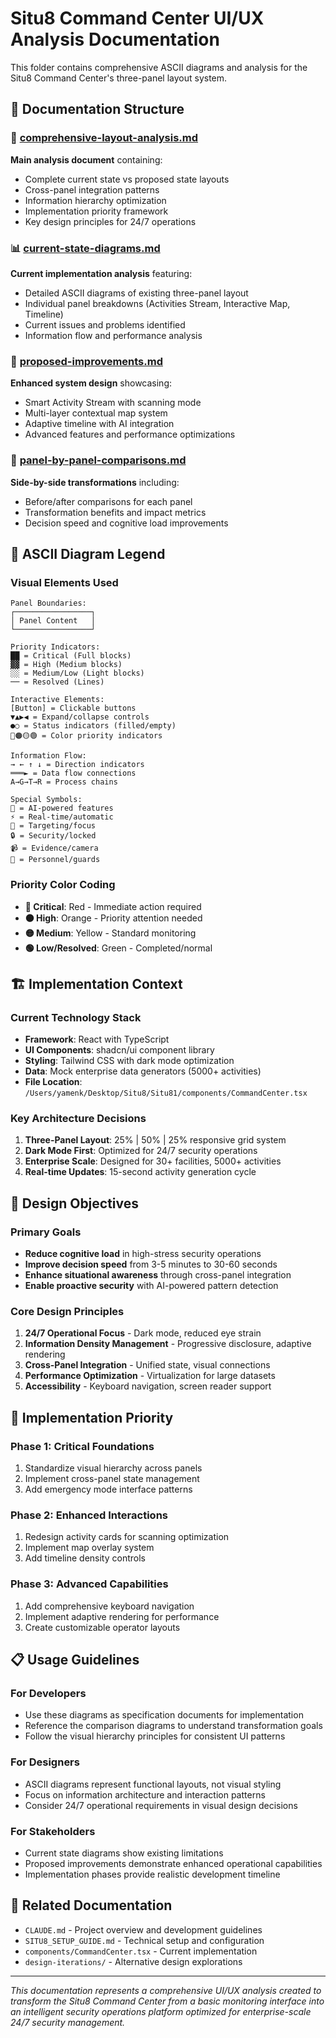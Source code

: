 # Situ8 Command Center UI/UX Analysis Documentation

This folder contains comprehensive ASCII diagrams and analysis for the Situ8 Command Center's three-panel layout system.

## 📁 Documentation Structure

### 🎯 [comprehensive-layout-analysis.md](./comprehensive-layout-analysis.md)
**Main analysis document** containing:
- Complete current state vs proposed state layouts
- Cross-panel integration patterns  
- Information hierarchy optimization
- Implementation priority framework
- Key design principles for 24/7 operations

### 📊 [current-state-diagrams.md](./current-state-diagrams.md) 
**Current implementation analysis** featuring:
- Detailed ASCII diagrams of existing three-panel layout
- Individual panel breakdowns (Activities Stream, Interactive Map, Timeline)
- Current issues and problems identified
- Information flow and performance analysis

### 🚀 [proposed-improvements.md](./proposed-improvements.md)
**Enhanced system design** showcasing:
- Smart Activity Stream with scanning mode
- Multi-layer contextual map system  
- Adaptive timeline with AI integration
- Advanced features and performance optimizations

### 🔄 [panel-by-panel-comparisons.md](./panel-by-panel-comparisons.md)
**Side-by-side transformations** including:
- Before/after comparisons for each panel
- Transformation benefits and impact metrics
- Decision speed and cognitive load improvements

## 🎨 ASCII Diagram Legend

### Visual Elements Used
```
Panel Boundaries:
┌─────────────────┐
│ Panel Content   │
└─────────────────┘

Priority Indicators:
██ = Critical (Full blocks)
▓▓ = High (Medium blocks) 
░░ = Medium/Low (Light blocks)
── = Resolved (Lines)

Interactive Elements:
[Button] = Clickable buttons
▼▲▶◀ = Expand/collapse controls
●○ = Status indicators (filled/empty)
🔴🟠🟡🟢 = Color priority indicators

Information Flow:
→ ← ↑ ↓ = Direction indicators
═══► = Data flow connections
A→G→T→R = Process chains

Special Symbols:
🤖 = AI-powered features
⚡ = Real-time/automatic
🎯 = Targeting/focus
🔒 = Security/locked
📹 = Evidence/camera
👥 = Personnel/guards
```

### Priority Color Coding
- **🔴 Critical**: Red - Immediate action required
- **🟠 High**: Orange - Priority attention needed  
- **🟡 Medium**: Yellow - Standard monitoring
- **🟢 Low/Resolved**: Green - Completed/normal

## 🏗️ Implementation Context

### Current Technology Stack
- **Framework**: React with TypeScript
- **UI Components**: shadcn/ui component library
- **Styling**: Tailwind CSS with dark mode optimization
- **Data**: Mock enterprise data generators (5000+ activities)
- **File Location**: `/Users/yamenk/Desktop/Situ8/Situ81/components/CommandCenter.tsx`

### Key Architecture Decisions
1. **Three-Panel Layout**: 25% | 50% | 25% responsive grid system
2. **Dark Mode First**: Optimized for 24/7 security operations
3. **Enterprise Scale**: Designed for 30+ facilities, 5000+ activities
4. **Real-time Updates**: 15-second activity generation cycle

## 🎯 Design Objectives

### Primary Goals
- **Reduce cognitive load** in high-stress security operations
- **Improve decision speed** from 3-5 minutes to 30-60 seconds  
- **Enhance situational awareness** through cross-panel integration
- **Enable proactive security** with AI-powered pattern detection

### Core Design Principles
1. **24/7 Operational Focus** - Dark mode, reduced eye strain
2. **Information Density Management** - Progressive disclosure, adaptive rendering
3. **Cross-Panel Integration** - Unified state, visual connections
4. **Performance Optimization** - Virtualization for large datasets
5. **Accessibility** - Keyboard navigation, screen reader support

## 🚀 Implementation Priority

### Phase 1: Critical Foundations
1. Standardize visual hierarchy across panels
2. Implement cross-panel state management
3. Add emergency mode interface patterns

### Phase 2: Enhanced Interactions  
1. Redesign activity cards for scanning optimization
2. Implement map overlay system
3. Add timeline density controls

### Phase 3: Advanced Capabilities
1. Add comprehensive keyboard navigation
2. Implement adaptive rendering for performance
3. Create customizable operator layouts

## 📋 Usage Guidelines

### For Developers
- Use these diagrams as specification documents for implementation
- Reference the comparison diagrams to understand transformation goals
- Follow the visual hierarchy principles for consistent UI patterns

### For Designers
- ASCII diagrams represent functional layouts, not visual styling
- Focus on information architecture and interaction patterns
- Consider 24/7 operational requirements in visual design decisions

### For Stakeholders
- Current state diagrams show existing limitations
- Proposed improvements demonstrate enhanced operational capabilities  
- Implementation phases provide realistic development timeline

## 🔗 Related Documentation

- `CLAUDE.md` - Project overview and development guidelines
- `SITU8_SETUP_GUIDE.md` - Technical setup and configuration
- `components/CommandCenter.tsx` - Current implementation
- `design-iterations/` - Alternative design explorations

---

*This documentation represents a comprehensive UI/UX analysis created to transform the Situ8 Command Center from a basic monitoring interface into an intelligent security operations platform optimized for enterprise-scale 24/7 security management.*